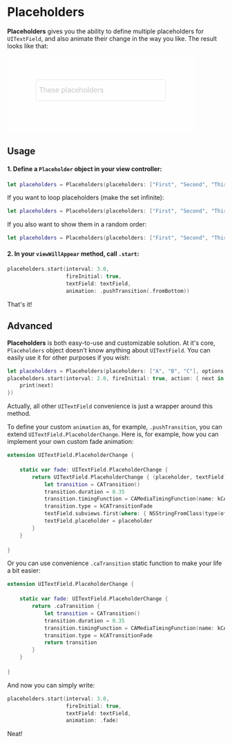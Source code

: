 # Placeholders
**Placeholders** gives you the ability to define multiple placeholders for `UITextField`, and also animate their change in the way you like. The result looks like that:

![Demo](Resources/Demo.gif)

## Usage
#### 1. Define a `Placeholder` object in your view controller:

```swift
let placeholders = Placeholders(placeholders: ["First", "Second", "Third"])
```

If you want to loop placeholders (make the set infinite):

```swift
let placeholders = Placeholders(placeholders: ["First", "Second", "Third"], options: .infinite)
```

If you also want to show them in a random order:

```swift
let placeholders = Placeholders(placeholders: ["First", "Second", "Third"], options: [.infinite, .shuffle])
```

#### 2. In your `viewWillAppear` method, call `.start`:

```swift
placeholders.start(interval: 3.0,
                   fireInitial: true,
                   textField: textField,
                   animation: .pushTransition(.fromBottom))
```

That's it!

## Advanced
**Placeholders** is both easy-to-use and customizable solution. At it's core, `Placeholders` object doesn't know anything about `UITextField`. You can easily use it for other purposes if you wish:

```swift
let placeholders = Placeholders(placeholders: ["A", "B", "C"], options: .infinite)
placeholders.start(interval: 2.0, fireInitial: true, action: { next in
    print(next)
})
```

Actually, all other `UITextField` convenience is just a wrapper around this method.

To define your custom `animation` as, for example, `.pushTransition`, you can extend `UITextField.PlaceholderChange`. Here is, for example, how you can implement your own custom fade animation:

```swift
extension UITextField.PlaceholderChange {
    
    static var fade: UITextField.PlaceholderChange {
        return UITextField.PlaceholderChange { (placeholder, textField) in
            let transition = CATransition()
            transition.duration = 0.35
            transition.timingFunction = CAMediaTimingFunction(name: kCAMediaTimingFunctionEaseInEaseOut)
            transition.type = kCATransitionFade
            textField.subviews.first(where: { NSStringFromClass(type(of: $0)) == "UITextFieldLabel" })?.layer.add(transition, forKey: nil)
            textField.placeholder = placeholder
        }
    }
    
}
```

Or you can use convenience `.caTransition` static function to make your life a bit easier:

```swift
extension UITextField.PlaceholderChange {
    
    static var fade: UITextField.PlaceholderChange {
        return .caTransition {
            let transition = CATransition()
            transition.duration = 0.35
            transition.timingFunction = CAMediaTimingFunction(name: kCAMediaTimingFunctionEaseInEaseOut)
            transition.type = kCATransitionFade
            return transition
        }
    }
    
}
```

And now you can simply write:

```swift
placeholders.start(interval: 3.0,
                   fireInitial: true,
                   textField: textField,
                   animation: .fade)
```

Neat!